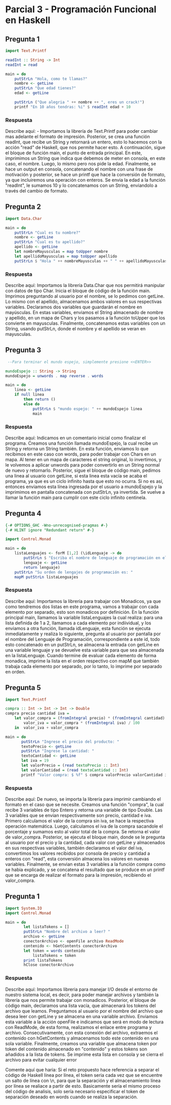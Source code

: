 # Parcial 3 - Programación Funcional en Haskell
## Pregunta 1
```haskell
import Text.Printf

readInt :: String -> Int
readInt = read

main = do
    putStrLn "Hola, como te llamas?"
    nombre <- getLine
    putStrLn "Que edad tienes?"
    edad <- getLine

    putStrLn ("Que alegria " ++ nombre ++ ", eres un crack!")
    printf "En 10 años tendras: %i" $ readInt edad + 10
```

### Respuesta
Describe aquí: - Importamos la librería de Text.Printf para poder cambiar mas adelante el formato de impresión. Posterior, se crea una función readInt, que recibe un String y retornará un entero, esto lo hacemos con la acción "read" de Haskell, que nos permite hacer esto. A continuación, sigue el bloque de función main, el punto de entrada principal. En este, imprimimos un String que indica que debemos de meter en consola, en este caso, el nombre. Luego, lo mismo pero nos pide la edad. Finalmente, se hace un output en consola, concatenando el nombre con una frase de motivación y posterior, se hace un printf que hace la conversión de formato, ya que incluiremos una operación con enteros. Se envia la edad a la función "readInt", le sumamos 10 y lo concatenamos con un String, enviandolo a través del cambio de formato.

## Pregunta 2
```haskell
import Data.Char

main = do
    putStrLn "Cual es tu nombre?"
    nombre <- getLine
    putStrLn "Cual es tu apellido?"
    apellido <- getLine
    let nombreMayusculas = map toUpper nombre
    let apellidoMayusculas = map toUpper apellido
    putStrLn $ "Hola " ++ nombreMayusculas ++ " " ++ apellidoMayusculas ++ ", no te estoy regañando!!!"
```

### Respuesta
Describe aquí: Importamos la librería Data.Char que nos permitirá manipular con datos de tipo Char. Inicia el bloque de código de la función main. Imprimos preguntando al usuario por el nombre, se lo pedimos con getLine. Lo mismo con el apellido, almacenamos ambos valores en sus respectivas variables. Declaramos dos variables que guardarán el nombre en mayúsculas. En estas variables, enviamos el String almacenado de nombre y apellido, en un mapa de Chars y los pasamos a la función toUpper que los convierte en mayusculas. Finalmente, concatenamos estas variables con un String, usando putStrLn, donde el nombre y el apellido se veran en mayusculas.

## Pregunta 3
```haskell
 --Para terminar el mundo espejo, simplemente presione <<ENTER>>

mundoEspejo :: String -> String
mundoEspejo = unwords . map reverse . words

main = do
    linea <- getLine
    if null linea
        then return ()
        else do
            putStrLn $ "mundo espejo: " ++ mundoEspejo linea
            main
```

### Respuesta
Describe aquí: Indicamos en un comentario inicial como finalizar el programa. Creamos una función llamada mundoEspejo, la cual recibe un String y retorna un String también. En esta función, enviamos lo que recibimos en este caso con words, para poder trabajar con Chars en un mapa. Al tener en un mapa de caracteres el string original, lo invertimos, y le volvemos a aplicar unwords para poder convertirlo en un String normal de nuevo y retornarlo. Posterior, sigue el bloque de código main, pedimos una linea al usuario con getLine, si esta linea esta vacía se acaba el programa, ya que es un ciclo infinito hasta que esto no ocurra. Si no es así, entonces enviamos esta línea ingresada por el usuario a mundoEspejo y la imprimimos en pantalla concatenada con putStrLn, ya invertida. Se vuelve a llamar la función main para cumplir con este ciclo infinito centinela.

## Pregunta 4
```haskell
{-# OPTIONS_GHC -Wno-unrecognised-pragmas #-}
{-# HLINT ignore "Redundant return" #-}

import Control.Monad

main = do
    listaLenguajes <- forM [1,2] (\idLenguaje -> do
        putStrLn $ "Escriba el nombre de lenguaje de programación en el orden:  " ++ show idLenguaje ++ "?"
        lenguaje <- getLine
        return lenguaje)
    putStrLn "Su orden de lengajes de programación es: "
    mapM putStrLn listaLenguajes
```

### Respuesta
Describe aquí: Importamos la librería para trabajar con Monadicos, ya que como tendremos dos listas en este programa, vamos a trabajar con cada elemento por separado, esto son monadicos por definición. En la función principal main, llamamos la variable listaLenguajes la cual realiza: para una lista definida de 1 a 2, llamamos a cada elemento por indiividual, y los enviamos a otra función, llamada idLenguaje, esta función se ejecuta inmediatamente y realiza lo siguiente, pregunta al usuario por pantalla por el nombre del Lenguaje de Programación, correspondiente a este id, todo esto concatenado en un putStrLn, se almacena la entrada con getLine en una variable lenguaje y se devuelve esta variable para que sea almacenada en la listaLenguaje. Cuando termine de evaluar cada elemento de forma monadica, imprime la lista en el orden respectivo con mapM que también trabaja cada elemento por separado, por lo tanto, lo imprime por separado en orden.

## Pregunta 5
```haskell
import Text.Printf

compra :: Int -> Int -> Int -> Double
compra precio cantidad iva =
    let valor_compra = (fromIntegral precio) * (fromIntegral cantidad)
        valor_iva = valor_compra * (fromIntegral iva) / 100
    in  valor_iva + valor_compra

main = do
       putStrLn "Ingrese el precio del producto: "
       textoPrecio <- getLine
       putStrLn "Ingrese la cantidad: " 
       textoCantidad <- getLine
       let iva = 19 
       let valorPrecio = (read textoPrecio :: Int)
       let valorCantidad = (read textoCantidad :: Int)
       printf "Valor compra: $ %f" $ compra valorPrecio valorCantidad iva
```

### Respuesta
Describe aquí: De nuevo, se importa la librería para imprimir cambiando el formato en el caso que se necesite. Creamos una función "compra", la cual recibe 3 variables de tipo Entero y retorna una variable de tipo Double. Las 3 variables que se envian respectivamente son precio, cantidad e iva. Primero calculamos el valor de la compra sin iva, se hace la respectiva operación matemática. Luego, calculamos el iva de la compra sacandole el porcentaje y sumamos esto al valor total de la compra. Se retorna el valor de valor_compra. Posterior, se ejecuta el bloque main, donde se le pregunta al usuario por el precio y la cantidad, cada valor con getLine y almacenados en sus respectivas variables, también declaramos el valor del iva, convertimos los valores recibidos por consola de precio y cantidad a enteros con "read", esta conversión almacena los valores en nuevas variables. Finalmente, se envian estas 3 variables a la función compra como se habia explicado, y se concatena el resultado que se produce en un printf que se encarga de realizar el formato para la impresión, recibiendo el valor_compra.

## Pregunta 1
```haskell
import System.IO  
import Control.Monad

main = do  
        let listaTokens = []
        putStrLn "Nombre del archivo a leer? "
        archivo <- getLine
        conectorArchivo <- openFile archivo ReadMode
        contenido <- hGetContents conectorArchivo
        let token = words contenido
            listaTokens = token
        print listaTokens
        hClose conectorArchivo   
```

### Respuesta
Describe aquí: Importamos libreria para manejar I/O desde el entorno de nuestro sistema local, es decir, para poder manejar archivos y también la librería que nos permite trabajar con monadicos. Posterior, el bloque de código main, declaramos una lista vacía, que almacenará los tokens del archivo que leamos. Preguntamos al usuario por el nombre del archivo que desea leer con getLine y se almacena en una variable archivo. Enviamos esta variable a la acción openFile e indicamos que será en modo de lectura con ReadMode, de esta forma, realizamos el enlace entre programa y archivo. Consecutivamente, con esta conexión del archivo, extraemos el contenido con hGetContents y almacenamos todo este contenido en una sola variable. Finalmente, creamos una variable que almacena token por token del contenido almacenado en "contenido" y estos tokens son añadidos a la lista de tokens. Se imprime esta lista en consola y se cierra el archivo para evitar cualquier error

Comente aquí que haria: Si el reto propuesto hace referencia a separar el código de Haskell línea por línea, el token seria cada vez que se encuentre un salto de línea con \n, para que la separación y el almacenamiento línea por línea se realiace a partir de esto. Basicamente sería el mismo proceso del código de analisis, solo sería necesario especificar el token de separación deseado en words cuando se realiza la separación.